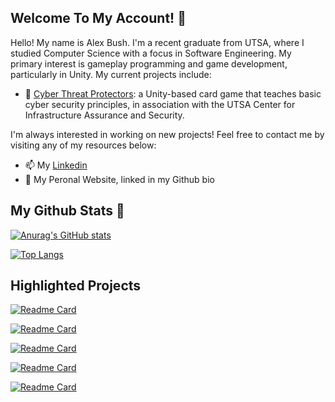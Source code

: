 ## Welcome To My Account! 👋

Hello! My name is Alex Bush. I'm a recent graduate from UTSA, where I studied Computer Science with a focus in Software Engineering. My primary interest is gameplay programming and game development, particularly in Unity. My current projects include:

- :flower_playing_cards: [Cyber Threat Protectors](https://github.com/ABBush2001/Cyber-Threat-Protectors): a Unity-based card game that teaches basic cyber security principles, in association with the UTSA Center for Infrastructure Assurance and Security.

I'm always interested in working on new projects! Feel free to contact me by visiting any of my resources below:

- 📫 My [Linkedin](https://www.linkedin.com/in/alex-bush-3ba72523a/)
- 💬 My Peronal Website, linked in my Github bio


## My Github Stats 📝

[![Anurag's GitHub stats](https://github-readme-stats.vercel.app/api?username=ABBush2001&theme=transparent)](https://github.com/anuraghazra/github-readme-stats)

[![Top Langs](https://github-readme-stats.vercel.app/api/top-langs/?username=ABBush2001&theme=transparent&layout=compact)](https://github.com/anuraghazra/github-readme-stats)


## Highlighted Projects

[![Readme Card](https://github-readme-stats.vercel.app/api/pin/?username=ABBush2001&repo=Cyber-Threat-Protectors&theme=transparent)](https://github.com/ABBush2001/Cyber-Threat-Protectors)

[![Readme Card](https://github-readme-stats.vercel.app/api/pin/?username=ABBush2001&repo=SpookyJam2022&theme=transparent)](https://github.com/ABBush2001/SpookyJam2022)

[![Readme Card](https://github-readme-stats.vercel.app/api/pin/?username=ABBush2001&repo=RTS-Nodes&theme=transparent)](https://github.com/ABBush2001/RTS-Nodes)

[![Readme Card](https://github-readme-stats.vercel.app/api/pin/?username=ABBush2001&repo=HeatmapDemo&theme=transparent)](https://github.com/ABBush2001/HeatmapDemo)

[![Readme Card](https://github-readme-stats.vercel.app/api/pin/?username=ABBush2001&repo=Projects&theme=transparent)](https://github.com/ABBush2001/Projects)
<!--
**ABBush2001/ABBush2001** is a ✨ _special_ ✨ repository because its `README.md` (this file) appears on your GitHub profile.

Here are some ideas to get you started:

- 🔭 I’m currently working on ...
- 🌱 I’m currently learning ...
- 👯 I’m looking to collaborate on ...
- 🤔 I’m looking for help with ...
- 💬 Ask me about ...
- 📫 How to reach me: ...
- 😄 Pronouns: ...
- ⚡ Fun fact: ...
-->
